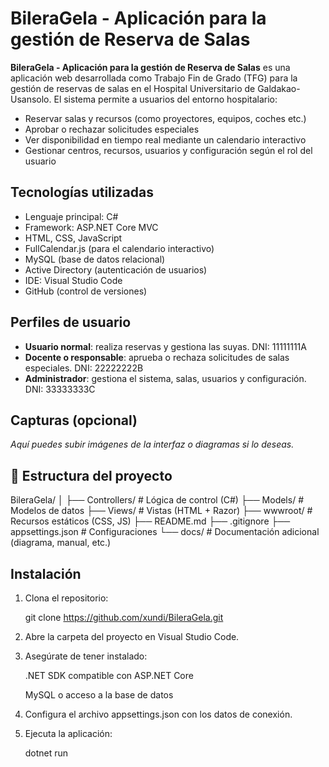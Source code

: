 # BileraGela - Aplicación para la gestión de Reserva de Salas

**BileraGela - Aplicación para la gestión de Reserva de Salas** es una aplicación web desarrollada como Trabajo Fin de Grado (TFG) para la gestión de reservas de salas en el Hospital Universitario de Galdakao-Usansolo. 
El sistema permite a usuarios del entorno hospitalario:
- Reservar salas y recursos (como proyectores, equipos, coches etc.)
- Aprobar o rechazar solicitudes especiales
- Ver disponibilidad en tiempo real mediante un calendario interactivo
- Gestionar centros, recursos, usuarios y configuración según el rol del usuario

## Tecnologías utilizadas

- Lenguaje principal: C#
- Framework: ASP.NET Core MVC
- HTML, CSS, JavaScript
- FullCalendar.js (para el calendario interactivo)
- MySQL (base de datos relacional)
- Active Directory (autenticación de usuarios)
- IDE: Visual Studio Code
- GitHub (control de versiones)

## Perfiles de usuario

- **Usuario normal**: realiza reservas y gestiona las suyas. DNI: 11111111A
- **Docente o responsable**: aprueba o rechaza solicitudes de salas especiales. DNI: 22222222B
- **Administrador**: gestiona el sistema, salas, usuarios y configuración. DNI: 33333333C

## Capturas (opcional)
_Aquí puedes subir imágenes de la interfaz o diagramas si lo deseas._

## 📁 Estructura del proyecto 


BileraGela/
│
├── Controllers/          # Lógica de control (C#)
├── Models/               # Modelos de datos
├── Views/                # Vistas (HTML + Razor)
├── wwwroot/              # Recursos estáticos (CSS, JS)
├── README.md
├── .gitignore
├── appsettings.json      # Configuraciones
└── docs/                 # Documentación adicional (diagrama, manual, etc.)

## Instalación


1. Clona el repositorio:
   
   git clone https://github.com/xundi/BileraGela.git

2. Abre la carpeta del proyecto en Visual Studio Code.

3. Asegúrate de tener instalado:

   .NET SDK compatible con ASP.NET Core

   MySQL o acceso a la base de datos

4. Configura el archivo appsettings.json con los datos de conexión.

5. Ejecuta la aplicación:

   dotnet run
